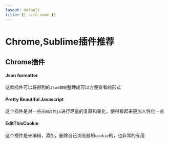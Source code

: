 ```yaml
---
layout: default
title: {{ site.name }}
---
```

# Chrome,Sublime插件推荐

## Chrome插件

#### Json formatter

这款插件可以将得到的`Json数据`整理成可以方便查看的形式

#### Pretty Beautiful Javascript

这个插件是对一些`压缩过的js`进行尽量的复原和美化，使得看起来更加人性化一点

#### EditThisCookie

这个插件是来编辑，添加，删除自己浏览器的`cookie`的，也非常的有用
